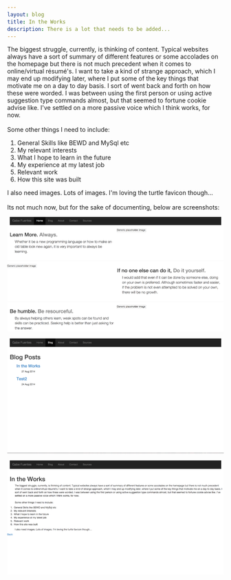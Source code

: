 ```yaml
--- 
layout: blog
title: In the Works
description: There is a lot that needs to be added...
---
```

The biggest struggle, currently, is thinking of content. Typical websites always have a sort of summary of different features or some accolades on the homepage but there is not much precedent when it comes to online/virtual résumé's. I want to take a kind of strange approach, which I may end up modifying later, where I put some of the key things that motivate me on a day to day basis. I sort of went back and forth on how these were worded. I was between using the first person or using active suggestion type commands almost, but that seemed to fortune cookie advise like. I've settled on a more passive voice which I think works, for now.
<br><br>
Some other things I need to include:

1. General Skills like BEWD and MySql etc
2. My relevant interests
3. What I hope to learn in the future
4. My experience at my latest job
5. Relevant work
6. How this site was built

I also need images. Lots of images. I'm loving the turtle favicon though...
<br><br>
Its not much now, but for the sake of documenting, below are screenshots:

![Home](/prog_screenshots/home827.png)

![Blog](/prog_screenshots/blog827.png)

![Posts](/prog_screenshots/posts827.png)
